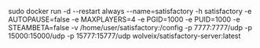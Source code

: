 sudo docker run -d --restart always --name=satisfactory -h satisfactory -e AUTOPAUSE=false -e MAXPLAYERS=4 -e PGID=1000 -e PUID=1000 -e STEAMBETA=false -v /home/user/satisfactory:/config -p 7777:7777/udp -p 15000:15000/udp -p 15777:15777/udp wolveix/satisfactory-server:latest
